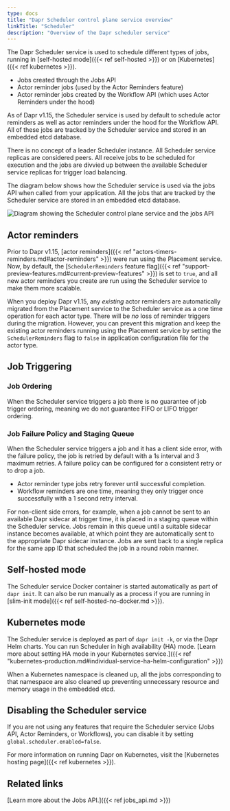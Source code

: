 ```yaml
---
type: docs
title: "Dapr Scheduler control plane service overview"
linkTitle: "Scheduler"
description: "Overview of the Dapr scheduler service"
---
```


The Dapr Scheduler service is used to schedule different types of jobs, running in [self-hosted mode]({{< ref self-hosted >}}) or on [Kubernetes]({{< ref kubernetes >}}). 
- Jobs created through the Jobs API
- Actor reminder jobs (used by the Actor Reminders feature)
- Actor reminder jobs created by the Workflow API (which uses Actor Reminders under the hood)

As of Dapr v1.15, the Scheduler service is used by default to schedule actor reminders as well as actor reminders under the hood for the Workflow API. All of these jobs are tracked by the Scheduler service and stored in an embedded etcd database. 

There is no concept of a leader Scheduler instance. All Scheduler service replicas are considered peers. All receive jobs to be scheduled for execution and the jobs are divvied up between the available Scheduler service replicas for trigger load balancing.

The diagram below shows how the Scheduler service is used via the jobs API when called from your application. All the jobs that are tracked by the Scheduler service are stored in an embedded etcd database. 

<img src="/images/scheduler/scheduler-architecture.png" alt="Diagram showing the Scheduler control plane service and the jobs API">

## Actor reminders

Prior to Dapr v1.15, [actor reminders]({{< ref "actors-timers-reminders.md#actor-reminders" >}}) were run using the Placement service. Now, by default, the [`SchedulerReminders` feature flag]({{< ref "support-preview-features.md#current-preview-features" >}}) is set to `true`, and all new actor reminders you create are run using the Scheduler service to make them more scalable.

When you deploy Dapr v1.15, any _existing_ actor reminders are automatically migrated from the Placement service to the Scheduler service as a one time operation for each actor type. There will be _no_ loss of reminder triggers during the migration. However, you can prevent this migration and keep the existing actor reminders running using the Placement service by setting the `SchedulerReminders` flag to `false` in application configuration file for the actor type.

## Job Triggering

### Job Ordering

When the Scheduler service triggers a job there is no guarantee of job trigger ordering, meaning we do not guarantee FIFO or LIFO trigger ordering. 

### Job Failure Policy and Staging Queue

When the Scheduler service triggers a job and it has a client side error, with the failure policy, the job is retried by default with a 1s interval and 3 maximum retries. A failure policy can be configured for a consistent retry or to drop a job. 
- Actor reminder type jobs retry forever until successful completion.
- Workflow reminders are one time, meaning they only trigger once successfully with a 1 second retry interval.

For non-client side errors, for example, when a job cannot be sent to an available Dapr sidecar at trigger time, it is placed in a staging queue within the Scheduler service. Jobs remain in this queue until a suitable sidecar instance becomes available, at which point they are automatically sent to the appropriate Dapr sidecar instance. Jobs are sent back to a single replica for the same app ID that scheduled the job in a round robin manner.

## Self-hosted mode

The Scheduler service Docker container is started automatically as part of `dapr init`. It can also be run manually as a process if you are running in [slim-init mode]({{< ref self-hosted-no-docker.md >}}).

## Kubernetes mode

The Scheduler service is deployed as part of `dapr init -k`, or via the Dapr Helm charts. You can run Scheduler in high availability (HA) mode. [Learn more about setting HA mode in your Kubernetes service.]({{< ref "kubernetes-production.md#individual-service-ha-helm-configuration" >}})

When a Kubernetes namespace is cleaned up, all the jobs corresponding to that namespace are also cleaned up preventing unnecessary resource and memory usage in the embedded etcd.

## Disabling the Scheduler service

If you are not using any features that require the Scheduler service (Jobs API, Actor Reminders, or Workflows), you can disable it by setting `global.scheduler.enabled=false`.

For more information on running Dapr on Kubernetes, visit the [Kubernetes hosting page]({{< ref kubernetes >}}).

## Related links

[Learn more about the Jobs API.]({{< ref jobs_api.md >}})
